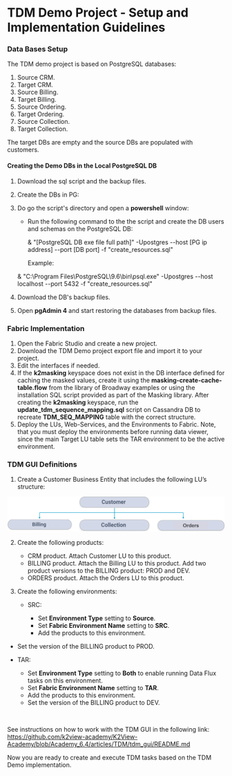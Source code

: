 # TDM Demo Project - Setup and Implementation Guidelines

### Data Bases Setup

The TDM demo project is based on PostgreSQL databases:

1. Source CRM.
2. Target CRM.
3. Source Billing.
4. Target Billing.
5. Source Ordering.
6. Target Ordering.
7. Source Collection.
8. Target Collection.

The target DBs are empty and the source DBs are populated with customers.

#### Creating the Demo DBs in the Local PostgreSQL DB

1. Download the sql script and the backup files.

2. Create the DBs in PG: 

3. Do go the script's directory and open a **powershell** window:

   - Run the following command to the the script and create the DB users and schemas on the PostgreSQL DB:

     & "[PostgreSQL DB exe file full path]" -Upostgres --host [PG ip address] --port [DB port] -f "create_resources.sql"

     Example: 

	& "C:\Program Files\PostgreSQL\9.6\bin\psql.exe" -Upostgres --host localhost --port 5432 -f "create_resources.sql"

3. Download the DB's backup files.
4. Open **pgAdmin 4** and start restoring the databases from backup files.

### Fabric Implementation

1. Open the Fabric Studio and create a new project.
2. Download the TDM Demo project export file and  import it to your project.
3. Edit the interfaces if needed.
4. If the **k2masking** keyspace does not exist in the DB interface defined for caching the masked values, create it using the **masking-create-cache-table.flow** from the library of Broadway examples or using the installation SQL script provided as part of the Masking library. After creating the **k2masking** keyspace, run the **update_tdm_sequence_mapping.sql** script on Cassandra DB to recreate **TDM_SEQ_MAPPING** table with the correct structure.
5. Deploy the LUs, Web-Services, and the Environments to Fabric. Note, that you must deploy the environments before running data viewer, since the main Target LU table sets the TAR environment to be the active environment.

###  TDM GUI Definitions

1. Create a Customer Business Entity that includes the following LU’s structure:

 ![Customer BE](images/Customer_demo_BE.png)

2. Create the following products:  

   - CRM product. Attach Customer LU to this product.
   - BILLING product. Attach the Billing LU to this product.  Add two product versions to the BILLING product: PROD and DEV.
   - ORDERS product. Attach the Orders LU to this product.

3. Create the following environments:

   - SRC:

     - Set  **Environment Type** setting to **Source**.
     - Set  **Fabric Environment Name** setting to **SRC**.
     - Add the products to this environment.
  - Set the version of the BILLING product to PROD.
   
- TAR:
  
     - Set  **Environment Type** setting to **Both** to enable running Data Flux tasks on this environment.
     - Set  **Fabric Environment Name** setting to **TAR**.
     - Add the products to this environment.
     - Set the version of the BILLING product to DEV.


​     

See instructions on how to work with the TDM GUI in the following link:
https://github.com/k2view-academy/K2View-Academy/blob/Academy_6.4/articles/TDM/tdm_gui/README.md



Now you are ready to create and execute TDM tasks based on the TDM Demo implementation.